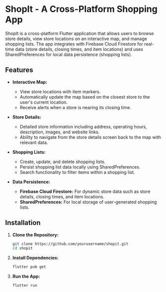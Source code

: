 # ShopIt - A Cross-Platform Shopping App

ShopIt is a cross-platform Flutter application that allows users to browse store details, view store locations on an interactive map, and manage shopping lists. The app integrates with Firebase Cloud Firestore for real-time data (store details, closing times, and item locations) and uses SharedPreferences for local data persistence (shopping lists).

## Features

- **Interactive Map:**
    - View store locations with item markers.
    - Automatically update the map based on the closest store to the user's current location.
    - Receive alerts when a store is nearing its closing time.

- **Store Details:**
    - Detailed store information including address, operating hours, description, images, and website links.
    - Ability to navigate from the store details screen back to the map with relevant data.

- **Shopping Lists:**
    - Create, update, and delete shopping lists.
    - Persist shopping list data locally using SharedPreferences.
    - Search functionality to filter items within a shopping list.

- **Data Persistence:**
    - **Firebase Cloud Firestore:** For dynamic store data such as store details, closing times, and item locations.
    - **SharedPreferences:** For local storage of user-generated shopping lists.

## Installation

1. **Clone the Repository:**
   ```bash
   git clone https://github.com/yourusername/shopit.git
   cd shopit
    ```

2. **Install Dependencies:**
   ```bash
   flutter pub get
    ```

3. **Run the App:**
   ```bash
   flutter run
    ```

